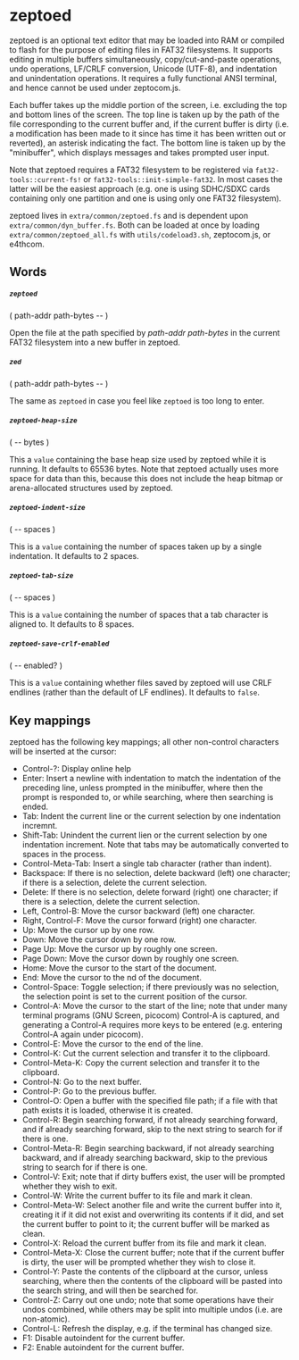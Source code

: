 # zeptoed

zeptoed is an optional text editor that may be loaded into RAM or compiled to flash for the purpose of editing files in FAT32 filesystems. It supports editing in multiple buffers simultaneously, copy/cut-and-paste operations, undo operations, LF/CRLF conversion, Unicode (UTF-8), and indentation and unindentation operations. It requires a fully functional ANSI terminal, and hence cannot be used under zeptocom.js.

Each buffer takes up the middle portion of the screen, i.e. excluding the top and bottom lines of the screen. The top line is taken up by the path of the file corresponding to the current buffer and, if the current buffer is dirty (i.e. a modification has been made to it since has time it has been written out or reverted), an asterisk indicating the fact. The bottom line is taken up by the "minibuffer", which displays messages and takes prompted user input.

Note that zeptoed requires a FAT32 filesystem to be registered via `fat32-tools::current-fs!` or `fat32-tools::init-simple-fat32`. In most cases the latter will be the easiest approach (e.g. one is using SDHC/SDXC cards containing only one partition and one is using only one FAT32 filesystem).

zeptoed lives in `extra/common/zeptoed.fs` and is dependent upon `extra/common/dyn_buffer.fs`. Both can be loaded at once by loading `extra/common/zeptoed_all.fs` with `utils/codeload3.sh`, zeptocom.js, or e4thcom.

## Words

##### `zeptoed`
( path-addr path-bytes -- )

Open the file at the path specified by *path-addr* *path-bytes* in the current FAT32 filesystem into a new buffer in zeptoed.

##### `zed`
( path-addr path-bytes -- )

The same as `zeptoed` in case you feel like `zeptoed` is too long to enter.

##### `zeptoed-heap-size`
( -- bytes )

This a `value` containing the base heap size used by zeptoed while it is running. It defaults to 65536 bytes. Note that zeptoed actually uses more space for data than this, because this does not include the heap bitmap or arena-allocated structures used by zeptoed.

##### `zeptoed-indent-size`
( -- spaces )

This is a `value` containing the number of spaces taken up by a single indentation. It defaults to 2 spaces.

##### `zeptoed-tab-size`
( -- spaces )

This is a `value` containing the number of spaces that a tab character is aligned to. It defaults to 8 spaces.

##### `zeptoed-save-crlf-enabled`
( -- enabled? )

This is a `value` containing whether files saved by zeptoed will use CRLF endlines (rather than the default of LF endlines). It defaults to `false`.

## Key mappings

zeptoed has the following key mappings; all other non-control characters will be inserted at the cursor:

* Control-?: Display online help
* Enter: Insert a newline with indentation to match the indentation of the preceding line, unless prompted in the minibuffer, where then the prompt is responded to, or while searching, where then searching is ended.
* Tab: Indent the current line or the current selection by one indentation incremnt.
* Shift-Tab: Unindent the current lien or the current selection by one indentation increment. Note that tabs may be automatically converted to spaces in the process.
* Control-Meta-Tab: Insert a single tab character (rather than indent).
* Backspace: If there is no selection, delete backward (left) one character; if there is a selection, delete the current selection.
* Delete: If there is no selection, delete forward (right) one character; if there is a selection, delete the current selection.
* Left, Control-B: Move the cursor backward (left) one character.
* Right, Control-F: Move the cursor forward (right) one character.
* Up: Move the cursor up by one row.
* Down: Move the cursor down by one row.
* Page Up: Move the cursor up by roughly one screen.
* Page Down: Move the cursor down by roughly one screen.
* Home: Move the cursor to the start of the document.
* End: Move the cursor to the nd of the document.
* Control-Space: Toggle selection; if there previously was no selection, the selection point is set to the current position of the cursor.
* Control-A: Move the cursor to the start of the line; note that under many terminal programs (GNU Screen, picocom) Control-A is captured, and generating a Control-A requires more keys to be entered (e.g. entering Control-A again under picocom).
* Control-E: Move the cursor to the end of the line.
* Control-K: Cut the current selection and transfer it to the clipboard.
* Control-Meta-K: Copy the current selection and transfer it to the clipboard.
* Control-N: Go to the next buffer.
* Control-P: Go to the previous buffer.
* Control-O: Open a buffer with the specified file path; if a file with that path exists it is loaded, otherwise it is created.
* Control-R: Begin searching forward, if not already searching forward, and if already searching forward, skip to the next string to search for if there is one.
* Control-Meta-R: Begin searching backward, if not already searching backward, and if already searching backward, skip to the previous string to search for if there is one.
* Control-V: Exit; note that if dirty buffers exist, the user will be prompted whether they wish to exit.
* Control-W: Write the current buffer to its file and mark it clean.
* Control-Meta-W: Select another file and write the current buffer into it, creating it if it did not exist and overwriting its contents if it did, and set the current buffer to point to it; the current buffer will be marked as clean.
* Control-X: Reload the current buffer from its file and mark it clean.
* Control-Meta-X: Close the current buffer; note that if the current buffer is dirty, the user will be prompted whether they wish to close it.
* Control-Y: Paste the contents of the clipboard at the cursor, unless searching, where then the contents of the clipboard will be pasted into the search string, and will then be searched for.
* Control-Z: Carry out one undo; note that some operations have their undos combined, while others may be split into multiple undos (i.e. are non-atomic).
* Control-L: Refresh the display, e.g. if the terminal has changed size.
* F1: Disable autoindent for the current buffer.
* F2: Enable autoindent for the current buffer.